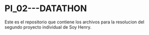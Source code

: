 # PI_02---DATATHON
Este es el repositorio que contiene los archivos para la resolucion del segundo proyecto individual de Soy Henry. 
